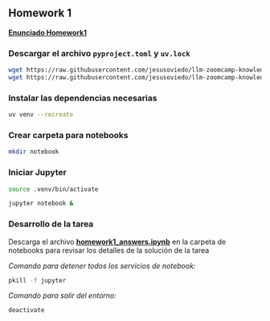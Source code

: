 ## Homework 1

**[Enunciado Homework1](https://github.com/DataTalksClub/llm-zoomcamp/blob/main/cohorts/2025/01-intro/homework.md#bonus-generating-the-answer-ungraded)**

### Descargar el archivo `pyproject.toml` y `uv.lock`

```bash
wget https://raw.githubusercontent.com/jesusoviedo/llm-zoomcamp-knowledge-base/refs/heads/main/homework1/pyproject.toml
wget https://raw.githubusercontent.com/jesusoviedo/llm-zoomcamp-knowledge-base/refs/heads/main/homework1/uv.lock
```

### Instalar las dependencias necesarias

```bash
uv venv --recreate
```

### Crear carpeta para notebooks

```bash
mkdir notebook
```

### Iniciar Jupyter

```bash
source .venv/bin/activate
```

```bash
jupyter notebook &
```

### Desarrollo de la tarea
Descarga el archivo **[homework1_answers.ipynb](./notebook/homework1_answers.ipynb)** en la carpeta de notebooks para revisar los detalles de la solución de la tarea

*Comando para detener todos los servicios de notebook:*

```bash
pkill -f jupyter
```

*Comando para salir del entorno:*

```bash
deactivate
```